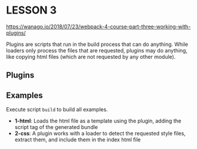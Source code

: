 LESSON 3
========
https://wanago.io/2018/07/23/webpack-4-course-part-three-working-with-plugins/

Plugins are scripts that run in the build process that can do anything. While loaders only process the files that are requested, plugins may do anything, like copying html files (which are not requested by any other module).

Plugins
-------




Examples
--------

Execute script `build` to build all examples.

* **1-html**: Loads the html file as a template using the plugin, adding the script tag of the generated bundle
* **2-css**: A plugin works with a loader to detect the requested style files, extract them, and include them in the index html file
